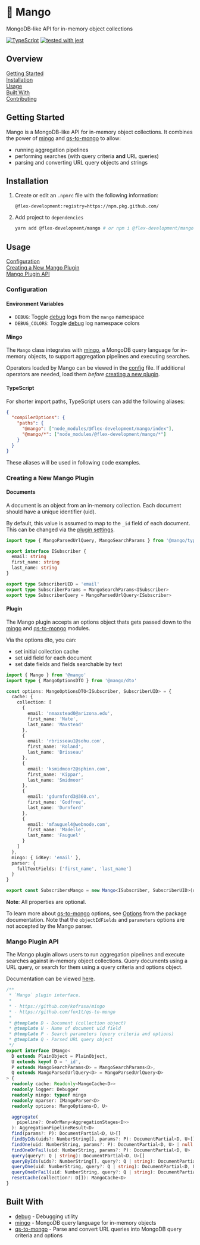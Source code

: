 # :mango: Mango

MongoDB-like API for in-memory object collections

[![TypeScript](https://badgen.net/badge/-/typescript?icon=typescript&label)](https://www.typescriptlang.org/)
[![tested with jest](https://img.shields.io/badge/tested_with-jest-99424f.svg)](https://github.com/facebook/jest)

## Overview

[Getting Started](#getting-started)  
[Installation](#installation)  
[Usage](#usage)  
[Built With](#built-with)  
[Contributing](docs/CONTRIBUTING.md)

## Getting Started

Mango is a MongoDB-like API for in-memory object collections. It combines the
power of [mingo][1] and [qs-to-mongo][2] to allow:

- running aggregation pipelines
- performing searches (with query criteria **and** URL queries)
- parsing and converting URL query objects and strings

## Installation

1. Create or edit an `.npmrc` file with the following information:

   ```utf-8
   @flex-development:registry=https://npm.pkg.github.com/
   ```

2. Add project to `dependencies`

   ```zsh
   yarn add @flex-development/mango # or npm i @flex-development/mango
   ```

## Usage

[Configuration](#configuration)  
[Creating a New Mango Plugin](#creating-a-new-mango-plugin)  
[Mango Plugin API](#mango-plugin-api)

### Configuration

#### Environment Variables

- `DEBUG`: Toggle [debug][3] logs from the `mango` namespace
- `DEBUG_COLORS`: Toggle [debug][3] log namespace colors

#### Mingo

The `Mango` class integrates with [mingo][1], a MongoDB query language for
in-memory objects, to support aggregation pipelines and executing searches.

Operators loaded by Mango can be viewed in the [config](src/config/mingo.ts)
file. If additional operators are needed, load them _before_
[creating a new plugin](#creating-a-new-mango-plugin).

#### TypeScript

For shorter import paths, TypeScript users can add the following aliases:

```json
{
  "compilerOptions": {
    "paths": {
      "@mango": ["node_modules/@flex-development/mango/index"],
      "@mango/*": ["node_modules/@flex-development/mango/*"]
    }
  }
}
```

These aliases will be used in following code examples.

### Creating a New Mango Plugin

#### Documents

A document is an object from an in-memory collection. Each document should have
a unique identifier (uid).

By default, this value is assumed to map to the `_id` field of each document.
This can be changed via the [plugin settings](#plugin-settings).

```typescript
import type { MangoParsedUrlQuery, MangoSearchParams } from '@mango/types'

export interface ISubscriber {
  email: string
  first_name: string
  last_name: string
}

export type SubscriberUID = 'email'
export type SubscriberParams = MangoSearchParams<ISubscriber>
export type SubscriberQuery = MangoParsedUrlQuery<ISubscriber>
```

#### Plugin

The Mango plugin accepts an options object thats gets passed down to the
[mingo][1] and [qs-to-mongo][2] modules.

Via the options dto, you can:

- set initial collection cache
- set uid field for each document
- set date fields and fields searchable by text

```typescript
import { Mango } from '@mango'
import type { MangoOptionsDTO } from '@mango/dto'

const options: MangoOptionsDTO<ISubscriber, SubscriberUID> = {
  cache: {
    collection: [
      {
        email: 'nmaxstead0@arizona.edu',
        first_name: 'Nate',
        last_name: 'Maxstead'
      },
      {
        email: 'rbrisseau1@sohu.com',
        first_name: 'Roland',
        last_name: 'Brisseau'
      },
      {
        email: 'ksmidmoor2@sphinn.com',
        first_name: 'Kippar',
        last_name: 'Smidmoor'
      },
      {
        email: 'gdurnford3@360.cn',
        first_name: 'Godfree',
        last_name: 'Durnford'
      },
      {
        email: 'mfauguel4@webnode.com',
        first_name: 'Madelle',
        last_name: 'Fauguel'
      }
    ]
  },
  mingo: { idKey: 'email' },
  parser: {
    fullTextFields: ['first_name', 'last_name']
  }
}

export const SubscribersMango = new Mango<ISubscriber, SubscriberUID>(options)
```

**Note**: All properties are optional.

To learn more about [qs-to-mongo][3] options, see [Options][4] from the package
documentation. Note that the `objectIdFields` and `parameters` options are not
accepted by the Mango parser.

### Mango Plugin API

The Mango plugin allows users to run aggregation pipelines and execute searches
against in-memory object collections. Query documents using a URL query, or
search for them using a query criteria and options object.

Documentation can be viewed [here](src/plugins/mango.plugin.ts).

```typescript
/**
 * `Mango` plugin interface.
 *
 * - https://github.com/kofrasa/mingo
 * - https://github.com/fox1t/qs-to-mongo
 *
 * @template D - Document (collection object)
 * @template U - Name of document uid field
 * @template P - Search parameters (query criteria and options)
 * @template Q - Parsed URL query object
 */
export interface IMango<
  D extends PlainObject = PlainObject,
  U extends keyof D = '_id',
  P extends MangoSearchParams<D> = MangoSearchParams<D>,
  Q extends MangoParsedUrlQuery<D> = MangoParsedUrlQuery<D>
> {
  readonly cache: Readonly<MangoCache<D>>
  readonly logger: Debugger
  readonly mingo: typeof mingo
  readonly mparser: IMangoParser<D>
  readonly options: MangoOptions<D, U>

  aggregate(
    pipeline?: OneOrMany<AggregationStages<D>>
  ): AggregationPipelineResult<D>
  find(params?: P): DocumentPartial<D, U>[]
  findByIds(uids?: NumberString[], params?: P): DocumentPartial<D, U>[]
  findOne(uid: NumberString, params?: P): DocumentPartial<D, U> | null
  findOneOrFail(uid: NumberString, params?: P): DocumentPartial<D, U>
  query(query?: Q | string): DocumentPartial<D, U>[]
  queryByIds(uids?: NumberString[], query?: Q | string): DocumentPartial<D, U>[]
  queryOne(uid: NumberString, query?: Q | string): DocumentPartial<D, U> | null
  queryOneOrFail(uid: NumberString, query?: Q | string): DocumentPartial<D, U>
  resetCache(collection?: D[]): MangoCache<D>
}
```

## Built With

- [debug][3] - Debugging utility
- [mingo][1] - MongoDB query language for in-memory objects
- [qs-to-mongo][2] - Parse and convert URL queries into MongoDB query criteria
  and options

[1]: https://github.com/kofrasa/mingo
[2]: https://github.com/fox1t/qs-to-mongo
[3]: https://github.com/visionmedia/debug
[4]: https://github.com/fox1t/qs-to-mongo#options

